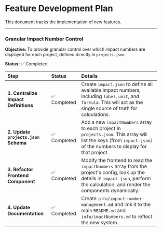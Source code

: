 # Feature Development Plan

This document tracks the implementation of new features.

---

### Granular Impact Number Control

**Objective:** To provide granular control over which impact numbers are displayed for each project, defined directly in `projects.json`.

**Status:** ✅ Completed

| Step | Status | Details |
| :--- | :--- | :--- |
| **1. Centralize Impact Definitions** | ✅ Completed | Create `impact.json` to define all available impact numbers, including `label`, `unit`, and `formula`. This will act as the single source of truth for calculations. |
| **2. Update `projects.json` Schema** | ✅ Completed | Add a new `impactNumbers` array to each project in `projects.json`. This array will list the keys (from `impact.json`) of the numbers to display for that project. |
| **3. Refactor Frontend Component** | ✅ Completed | Modify the frontend to read the `impactNumbers` array from the project's config, look up the details in `impact.json`, perform the calculation, and render the components dynamically. |
| **4. Update Documentation** | ✅ Completed | Create `info/impact-number-management.md` and link it to the main `README.md` and `info/imactNumbers.md` to reflect the new system. |
